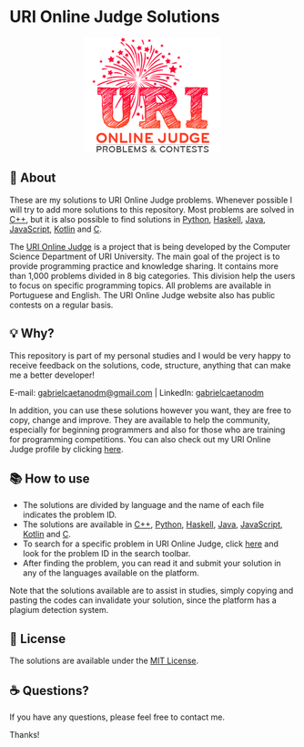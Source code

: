 # URI Online Judge Solutions
<div align="center">
  <img src="./design/splash.png" />
</div>

## 📑 About
These are my solutions to URI Online Judge problems. Whenever possible I will try to add more solutions to this repository. Most problems are solved in 
<a href="https://github.com/gabriaraujo/uri/tree/master/cpp" target="_blank">C++</a>, but it is also possible to find solutions in 
<a href="https://github.com/gabriaraujo/uri/tree/master/python" target="_blank">Python</a>, 
<a href="https://github.com/gabriaraujo/uri/tree/master/haskell" target="_blank">Haskell</a>, 
<a href="https://github.com/gabriaraujo/uri/tree/master/java" target="_blank">Java</a>, 
<a href="https://github.com/gabriaraujo/uri/tree/master/javascript" target="_blank">JavaScript</a>, 
<a href="https://github.com/gabriaraujo/uri/tree/master/kotlin" target="_blank">Kotlin</a> and
<a href="https://github.com/gabriaraujo/uri/tree/master/c" target="_blank">C</a>.

The <a href="https://www.urionlinejudge.com.br/" target="_blank">URI Online Judge</a> is a project that is being developed by the Computer Science Department of URI University. The main goal of the project is to provide programming practice and knowledge sharing. It contains more than 1,000 problems divided in 8 big categories. This division help the users to focus on specific programming topics. All problems are available in Portuguese and English. The URI Online Judge website also has public contests on a regular basis.

## 💡 Why?
This repository is part of my personal studies and I would be very happy to receive feedback on the solutions, code, structure, anything that can make me a better developer!

E-mail: <a href="mailto:gabrielcaetanodm@gmail.com">gabrielcaetanodm@gmail.com</a> | 
LinkedIn: <a href="https://www.linkedin.com/in/gabrielcaetanodm/" target="_blank">gabrielcaetanodm</a>

In addition, you can use these solutions however you want, they are free to copy, change and improve. They are available to help the community, especially for beginning programmers and also for those who are training for programming competitions. You can also check out my URI Online Judge profile by clicking <a href="https://www.urionlinejudge.com.br/judge/en/profile/280758" target="_blank">here</a>.

## 📚 How to use
- The solutions are divided by language and the name of each file indicates the problem ID.
- The solutions are available in <a href="https://github.com/gabriaraujo/uri/tree/master/cpp" target="_blank">C++</a>, 
  <a href="https://github.com/gabriaraujo/uri/tree/master/python" target="_blank">Python</a>, 
  <a href="https://github.com/gabriaraujo/uri/tree/master/haskell" target="_blank">Haskell</a>, 
  <a href="https://github.com/gabriaraujo/uri/tree/master/java" target="_blank">Java</a>, 
  <a href="https://github.com/gabriaraujo/uri/tree/master/javascript" target="_blank">JavaScript</a>, 
  <a href="https://github.com/gabriaraujo/uri/tree/master/kotlin" target="_blank">Kotlin</a> and
  <a href="https://github.com/gabriaraujo/uri/tree/master/c" target="_blank">C</a>.
- To search for a specific problem in URI Online Judge, click <a href="https://www.urionlinejudge.com.br/judge/en/search" target="_blank">here</a> 
  and look for the problem ID in the search toolbar.
- After finding the problem, you can read it and submit your solution in any of the languages available on the platform.

Note that the solutions available are to assist in studies, simply copying and pasting the codes can invalidate your solution, since the platform has a plagium detection system.

## 📕 License
The solutions are available under the <a href="https://github.com/gabriaraujo/uri/blob/master/LICENSE" target="_blank">MIT License</a>.

## ☕ Questions?
If you have any questions, please feel free to contact me.

Thanks!
